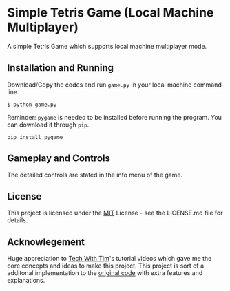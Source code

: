 # Simple Tetris Game (Local Machine Multiplayer)

A simple Tetris Game which supports local machine multiplayer mode.

## Installation and Running

Download/Copy the codes and run `game.py` in your local machine command line.
```
$ python game.py
```

Reminder: `pygame` is needed to be installed before running the program. You can download it through `pip`.
```
pip install pygame
```

## Gameplay and Controls

The detailed controls are stated in the info menu of the game.

## License
This project is licensed under the [MIT](https://choosealicense.com/licenses/mit/) License - see the LICENSE.md file for details.

## Acknowlegement

Huge appreciation to [Tech With Tim](https://www.youtube.com/c/TechWithTim/featured)'s tutorial videos which gave me the core concepts and ideas to make this project. This project is sort of a additonal implementation to the [original code](https://github.com/techwithtim/Tetris-Game) with extra features and explanations.

